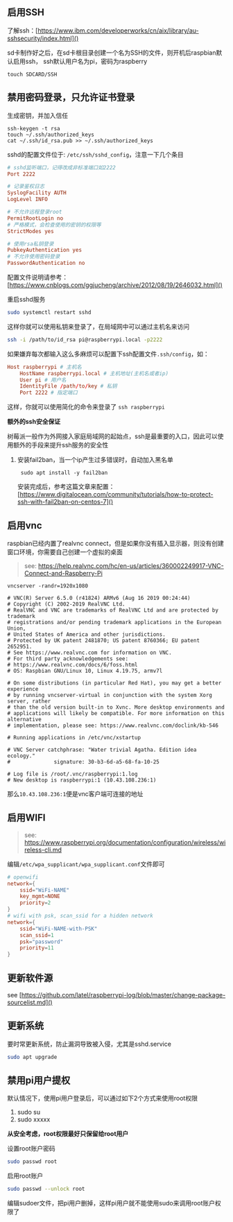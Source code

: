 ## 启用SSH

了解ssh：[https://www.ibm.com/developerworks/cn/aix/library/au-sshsecurity/index.html]()

sd卡制作好之后，在sd卡根目录创建一个名为SSH的文件，则开机后raspbian默认启用ssh， ssh默认用户名为pi，密码为raspberry

```
touch SDCARD/SSH
```

## 禁用密码登录，只允许证书登录

生成密钥，并加入信任

```basg
ssh-keygen -t rsa
touch ~/.ssh/authorized_keys
cat ~/.ssh/id_rsa.pub >> ~/.ssh/authorized_keys
```

sshd的配置文件位于: `/etc/ssh/sshd_config`，注意一下几个条目

```conf
# sshd监听端口，记得改成非标准端口如2222
Port 2222

# 记录鉴权日志
SyslogFacility AUTH
LogLevel INFO

# 不允许远程登录root
PermitRootLogin no
# 严格模式，会检查使用的密钥的权限等
StrictModes yes

# 使用rsa私钥登录
PubkeyAuthentication yes
# 不允许使用密码登录
PasswordAuthentication no
```

配置文件说明请参考：[https://www.cnblogs.com/ggjucheng/archive/2012/08/19/2646032.html]()

重启sshd服务

```bash
sudo systemctl restart sshd
```

这样你就可以使用私钥来登录了，在局域网中可以通过主机名来访问

```bash
ssh -i /path/to/id_rsa pi@raspberrypi.local -p2222
```

如果嫌弃每次都输入这么多麻烦可以配置下ssh配置文件`.ssh/config`，如：

```conf
Host raspberrypi # 主机名
    HostName raspberrypi.local # 主机地址(主机名或者ip)
    User pi # 用户名
    IdentityFile /path/to/key # 私钥
    Port 2222 # 指定端口
```

这样，你就可以使用简化的命令来登录了 `ssh raspberrypi`

**额外的ssh安全保证**

树莓派一般作为外网接入家庭局域网的起始点，ssh是最重要的入口，因此可以使用额外的手段来提升ssh服务的安全性

1. 安装fail2ban，当一个ip产生过多错误时，自动加入黑名单

		sudo apt install -y fail2ban

	安装完成后，参考这篇文章来配置：[https://www.digitalocean.com/community/tutorials/how-to-protect-ssh-with-fail2ban-on-centos-7]()


## 启用vnc
raspbian已经内置了realvnc connect，但是如果你没有插入显示器，则没有创建窗口环境，你需要自己创建一个虚拟的桌面

> see: https://help.realvnc.com/hc/en-us/articles/360002249917-VNC-Connect-and-Raspberry-Pi

```
vncserver -randr=1920x1080

# VNC(R) Server 6.5.0 (r41824) ARMv6 (Aug 16 2019 00:24:44)
# Copyright (C) 2002-2019 RealVNC Ltd.
# RealVNC and VNC are trademarks of RealVNC Ltd and are protected by trademark
# registrations and/or pending trademark applications in the European Union,
# United States of America and other jurisdictions.
# Protected by UK patent 2481870; US patent 8760366; EU patent 2652951.
# See https://www.realvnc.com for information on VNC.
# For third party acknowledgements see:
# https://www.realvnc.com/docs/6/foss.html
# OS: Raspbian GNU/Linux 10, Linux 4.19.75, armv7l

# On some distributions (in particular Red Hat), you may get a better experience
# by running vncserver-virtual in conjunction with the system Xorg server, rather
# than the old version built-in to Xvnc. More desktop environments and
# applications will likely be compatible. For more information on this alternative
# implementation, please see: https://www.realvnc.com/doclink/kb-546

# Running applications in /etc/vnc/xstartup

# VNC Server catchphrase: "Water trivial Agatha. Edition idea ecology."
#              signature: 30-b3-6d-a5-68-fa-10-25

# Log file is /root/.vnc/raspberrypi:1.log
# New desktop is raspberrypi:1 (10.43.108.236:1)
```
那么`10.43.108.236:1`便是vnc客户端可连接的地址

## 启用WIFI

> see: https://www.raspberrypi.org/documentation/configuration/wireless/wireless-cli.md

编辑`/etc/wpa_supplicant/wpa_supplicant.conf`文件即可
```conf
# openwifi
network={
	ssid="WiFi-NAME"
	key_mgmt=NONE
	priority=2
}
# wifi with psk, scan_ssid for a hidden network
network={
	ssid="WiFi-NAME-with-PSK"
	scan_ssid=1
	psk="password"
	priority=11
}

```

## 更新软件源

see [https://github.com/latel/raspberrypi-log/blob/master/change-package-sourcelist.md]()

## 更新系统

要时常更新系统，防止漏洞导致被入侵，尤其是sshd.service

```bash
sudo apt upgrade
```

## 禁用pi用户提权

默认情况下，使用pi用户登录后，可以通过如下2个方式来使用root权限

1. sudo su
2. sudo xxxxx

**从安全考虑，root权限最好只保留给root用户**

设置root账户密码
```bash
sudo passwd root
```

启用root账户
```bash
sudo passwd --unlock root
```

编辑sudoer文件，把pi用户删掉，这样pi用户就不能使用sudo来调用root账户权限了
